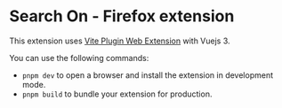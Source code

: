 # Search On - Firefox extension

This extension uses [Vite Plugin Web Extension](https://vite-plugin-web-extension.aklinker1.io) with Vuejs 3.

You can use the following commands:

- `pnpm dev`  to open a browser and install the extension in development mode.
- `pnpm build` to bundle your extension for production.
